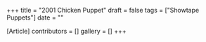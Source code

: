+++
title = "2001 Chicken Puppet"
draft = false
tags = ["Showtape Puppets"]
date = ""

[Article]
contributors = []
gallery = []
+++